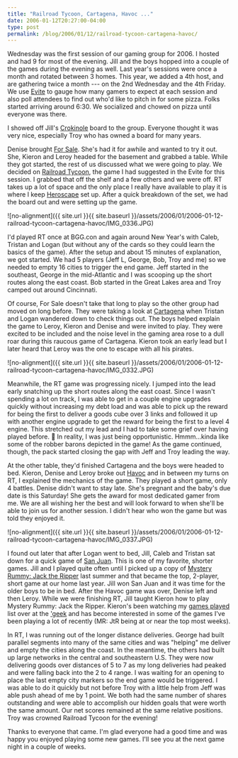 ```yaml
---
title: "Railroad Tycoon, Cartagena, Havoc ..."
date: 2006-01-12T20:27:00-04:00
type: post
permalink: /blog/2006/01/12/railroad-tycoon-cartagena-havoc/
---
```

Wednesday was the first session of our gaming group for 2006. I hosted and had 9 for most of the evening. Jill and the boys hopped into a couple of the games during the evening as well. Last year's sessions were once a month and rotated between 3 homes. This year, we added a 4th host, and are gathering twice a month --- on the 2nd Wednesday and the 4th Friday. We use [Evite](https://www.evite.com/) to gauge how many gamers to expect at each session and also poll attendees to find out who'd like to pitch in for some pizza. Folks started arriving around 6:30. We socialized and chowed on pizza until everyone was there.

I showed off Jill's [Crokinole](https://www.boardgamegeek.com/game/521) board to the group. Everyone thought it was very nice, especially Troy who has owned a board for many years.

Denise brought [For Sale](https://www.boardgamegeek.com/game/172). She's had it for awhile and wanted to try it out. She, Kieron and Leroy headed for the basement and grabbed a table. While they got started, the rest of us discussed what we were going to play. We decided on [Railroad Tycoon](https://www.boardgamegeek.com/game/17133), the game I had suggested in the Evite for this session. I grabbed that off the shelf and a few others and we were off. RT takes up a lot of space and the only place I really have available to play it is where I keep [Heroscape](https://www.boardgamegeek.com/game/11170) set up. After a quick breakdown of the set, we had the board out and were setting up the game.

![no-alignment]({{ site.url }}{{ site.baseurl }}/assets/2006/01/2006-01-12-railroad-tycoon-cartagena-havoc/IMG_0336.JPG)

I'd played RT once at BGG.con and again around New Year's with Caleb, Tristan and Logan (but without any of the cards so they could learn the basics of the game). After the setup and about 15 minutes of explanation, we got started. We had 5 players (Jeff L, George, Bob, Troy and me) so we needed to empty 16 cities to trigger the end game. Jeff started in the southeast, George in the mid-Atlantic and I was scooping up the short routes along the east coast. Bob started in the Great Lakes area and Troy camped out around Cincinnati.

Of course, For Sale doesn't take that long to play so the other group had moved on long before. They were taking a look at [Cartagena](https://www.boardgamegeek.com/game/826) when Tristan and Logan wandered down to check things out. The boys helped explain the game to Leroy, Kieron and Denise and were invited to play. They were excited to be included and the noise level in the gaming area rose to a dull roar during this raucous game of Cartagena. Kieron took an early lead but I later heard that Leroy was the one to escape with all his pirates.

![no-alignment]({{ site.url }}{{ site.baseurl }}/assets/2006/01/2006-01-12-railroad-tycoon-cartagena-havoc/IMG_0332.JPG)

Meanwhile, the RT game was progressing nicely. I jumped into the lead early snatching up the short routes along the east coast. Since I wasn't spending a lot on track, I was able to get in a couple engine upgrades quickly without increasing my debt load and was able to pick up the reward for being the first to deliver a goods cube over 3 links and followed it up with another engine upgrade to get the reward for being the first to a level 4 engine. This stretched out my lead and I had to take some grief over having played before. 🙂 In reality, I was just being opportunistic. Hmmm...kinda like some of the robber barons depicted in the game! As the game continued, though, the pack started closing the gap with Jeff and Troy leading the way.

At the other table, they'd finished Cartagena and the boys were headed to bed. Kieron, Denise and Leroy broke out [Havoc](https://www.boardgamegeek.com/game/19363) and in between my turns on RT, I explained the mechanics of the game. They played a short game, only 4 battles. Denise didn't want to stay late. She's pregnant and the baby's due date is this Saturday! She gets the award for most dedicated gamer from me. We are all wishing her the best and will look forward to when she'll be able to join us for another session. I didn't hear who won the game but was told they enjoyed it.

![no-alignment]({{ site.url }}{{ site.baseurl }}/assets/2006/01/2006-01-12-railroad-tycoon-cartagena-havoc/IMG_0337.JPG)

I found out later that after Logan went to bed, Jill, Caleb and Tristan sat down for a quick game of [San Juan](https://www.boardgamegeek.com/game/8217). This is one of my favorite, shorter games. Jill and I played quite often until I picked up a copy of [Mystery Rummy: Jack the Ripper](https://www.boardgamegeek.com/game/106) last summer and that became the top, 2-player, short game at our home last year. Jill won San Juan and it was time for the older boys to be in bed. After the Havoc game was over, Denise left and then Leroy. While we were finishing RT, Jill taught Kieron how to play Mystery Rummy: Jack the Ripper. Kieron's been watching my [games played](https://www.boardgamegeek.com/plays/bydate/user/ginn5j/start/2006-01-01/end/2006-01-31) list over at the ['geek](https://www.boardgamegeek.com/) and has become interested in some of the games I've been playing a lot of recently (MR: JtR being at or near the top most weeks).

In RT, I was running out of the longer distance deliveries. George had built parallel segments into many of the same cities and was "helping" me deliver and empty the cities along the coast. In the meantime, the others had built up large networks in the central and southeastern U.S. They were now delivering goods over distances of 5 to 7 as my long deliveries had peaked and were falling back into the 2 to 4 range. I was waiting for an opening to place the last empty city markers so the end game would be triggered. I was able to do it quickly but not before Troy with a little help from Jeff was able push ahead of me by 1 point. We both had the same number of shares outstanding and were able to accomplish our hidden goals that were worth the same amount. Our net scores remained at the same relative positions. Troy was crowned Railroad Tycoon for the evening!

Thanks to everyone that came. I'm glad everyone had a good time and was happy you enjoyed playing some new games. I'll see you at the next game night in a couple of weeks.
